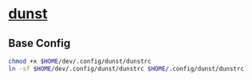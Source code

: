 # [dunst]

## Base Config

```bash
chmod +x $HOME/dev/.config/dunst/dunstrc
ln -sf $HOME/dev/.config/dunst/dunstrc $HOME/.config/dunst/dunstrc
```

[dunst]: https://github.com/dunst-project/dunst

